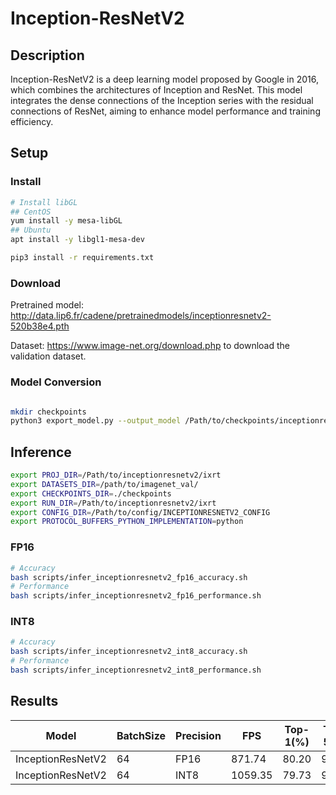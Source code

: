 # Inception-ResNetV2

## Description

Inception-ResNetV2 is a deep learning model proposed by Google in 2016, which combines the architectures of Inception and ResNet. This model integrates the dense connections of the Inception series with the residual connections of ResNet, aiming to enhance model performance and training efficiency.

## Setup

### Install

```bash
# Install libGL
## CentOS
yum install -y mesa-libGL
## Ubuntu
apt install -y libgl1-mesa-dev

pip3 install -r requirements.txt
```

### Download

Pretrained model: <http://data.lip6.fr/cadene/pretrainedmodels/inceptionresnetv2-520b38e4.pth>

Dataset: <https://www.image-net.org/download.php> to download the validation dataset.

### Model Conversion

```bash

mkdir checkpoints
python3 export_model.py --output_model /Path/to/checkpoints/inceptionresnetv2.onnx
```

## Inference

```bash
export PROJ_DIR=/Path/to/inceptionresnetv2/ixrt
export DATASETS_DIR=/path/to/imagenet_val/
export CHECKPOINTS_DIR=./checkpoints
export RUN_DIR=/Path/to/inceptionresnetv2/ixrt
export CONFIG_DIR=/Path/to/config/INCEPTIONRESNETV2_CONFIG
export PROTOCOL_BUFFERS_PYTHON_IMPLEMENTATION=python
```

### FP16

```bash
# Accuracy
bash scripts/infer_inceptionresnetv2_fp16_accuracy.sh
# Performance
bash scripts/infer_inceptionresnetv2_fp16_performance.sh
```

### INT8

```bash
# Accuracy
bash scripts/infer_inceptionresnetv2_int8_accuracy.sh
# Performance
bash scripts/infer_inceptionresnetv2_int8_performance.sh
```

## Results

Model             |BatchSize  |Precision |FPS      | Top-1(%) | Top-5(%)    |
------------------|-----------|----------|---------|----------|-------------|
InceptionResNetV2 |    64     |   FP16   | 871.74  |  80.20   |  95.18      |
InceptionResNetV2 |    64     |   INT8   | 1059.35 |  79.73   |  95.04      |
